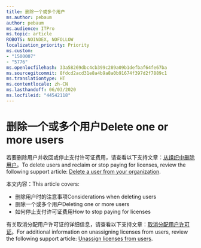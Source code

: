 ```yaml
---
title: 删除一个或多个用户
ms.author: pebaum
author: pebaum
ms.audience: ITPro
ms.topic: article
ROBOTS: NOINDEX, NOFOLLOW
localization_priority: Priority
ms.custom:
- "1500007"
- "5776"
ms.openlocfilehash: 33a58269dbc4cb399c289a09b1defbaf64fe67ba
ms.sourcegitcommit: 8fdcd2acd31e8a4b9a8a0b91674f397d2f7889c1
ms.translationtype: HT
ms.contentlocale: zh-CN
ms.lasthandoff: 06/03/2020
ms.locfileid: "44542118"
---
```

# <a name="delete-one-or-more-users"></a><span data-ttu-id="28bd0-102">删除一个或多个用户</span><span class="sxs-lookup"><span data-stu-id="28bd0-102">Delete one or more users</span></span>

<span data-ttu-id="28bd0-103">若要删除用户并收回或停止支付许可证费用，请查看以下支持文章：[从组织中删除用户](https://docs.microsoft.com/microsoft-365/admin/add-users/delete-a-user?view=o365-worldwide)。</span><span class="sxs-lookup"><span data-stu-id="28bd0-103">To delete users and reclaim or stop paying for licenses, review the following support article:  [Delete a user from your organization](https://docs.microsoft.com/microsoft-365/admin/add-users/delete-a-user?view=o365-worldwide).</span></span>

<span data-ttu-id="28bd0-104">本文内容：</span><span class="sxs-lookup"><span data-stu-id="28bd0-104">This article covers:</span></span>

- <span data-ttu-id="28bd0-105">删除用户时的注意事项</span><span class="sxs-lookup"><span data-stu-id="28bd0-105">Considerations when deleting users</span></span>
- <span data-ttu-id="28bd0-106">删除一个或多个用户</span><span class="sxs-lookup"><span data-stu-id="28bd0-106">Deleting one or more users</span></span>
- <span data-ttu-id="28bd0-107">如何停止支付许可证费用</span><span class="sxs-lookup"><span data-stu-id="28bd0-107">How to stop paying for licenses</span></span>

<span data-ttu-id="28bd0-108">有关取消分配用户许可证的详细信息，请查看以下支持文章：[取消分配用户许可证](https://docs.microsoft.com/microsoft-365/admin/manage/remove-licenses-from-users?view=o365-worldwide)。</span><span class="sxs-lookup"><span data-stu-id="28bd0-108">For additional information on unassigning licenses from users, review the following support article: [Unassign licenses from users](https://docs.microsoft.com/microsoft-365/admin/manage/remove-licenses-from-users?view=o365-worldwide).</span></span>